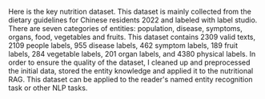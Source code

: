 Here is the key nutrition dataset. This dataset is mainly collected from the dietary guidelines for Chinese residents 2022 and labeled with label studio. There are seven categories of entities: population, disease, symptoms, organs, food, vegetables and fruits. 
This dataset contains 2309 valid texts, 2109 people labels, 955 disease labels, 462 symptom labels, 189 fruit labels, 284 vegetable labels, 201 organ labels, and 4380 physical labels.
In order to ensure the quality of the dataset, I cleaned up and preprocessed the initial data, stored the entity knowledge and applied it to the nutritional RAG. 
This dataset can be applied to the reader's named entity recognition task or other NLP tasks.
